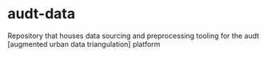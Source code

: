 # audt-data
Repository that houses data sourcing and preprocessing tooling for the audt [augmented urban data triangulation] platform 
